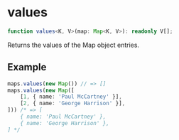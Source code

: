 # values

```ts
function values<K, V>(map: Map<K, V>): readonly V[];
```

Returns the values of the Map object entries.

## Example

```ts
maps.values(new Map()) // => []
maps.values(new Map([
    [1, { name: 'Paul McCartney' }],
    [2, { name: 'George Harrison' }],
])) /* => [
    { name: 'Paul McCartney' },
    { name: 'George Harrison' },
] */
```
